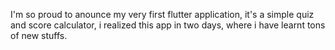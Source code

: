 I'm so proud to anounce my very first flutter application, it's a simple quiz and score calculator, i realized this app in two days, where i have learnt tons of new stuffs.
